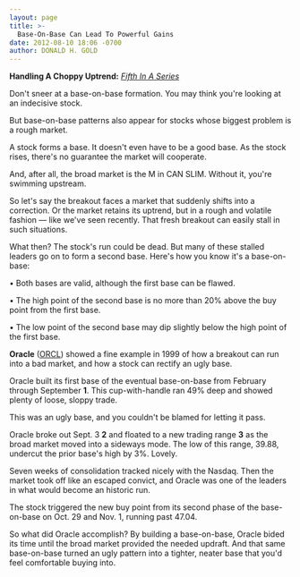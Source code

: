 ```yaml
---
layout: page
title: >-
  Base-On-Base Can Lead To Powerful Gains
date: 2012-08-10 18:06 -0700
author: DONALD H. GOLD
---
```





**Handling A Choppy Uptrend:** *[Fifth In A Series](http://news.investors.com/specialreport/621258/201208071356/handling-a-choppy-uptrend.aspx)*


Don't sneer at a base-on-base formation. You may think you're looking at an indecisive stock.


But base-on-base patterns also appear for stocks whose biggest problem is a rough market.


A stock forms a base. It doesn't even have to be a good base. As the stock rises, there's no guarantee the market will cooperate.


And, after all, the broad market is the M in CAN SLIM. Without it, you're swimming upstream.


So let's say the breakout faces a market that suddenly shifts into a correction. Or the market retains its uptrend, but in a rough and volatile fashion — like we've seen recently. That fresh breakout can easily stall in such situations.


What then? The stock's run could be dead. But many of these stalled leaders go on to form a second base. Here's how you know it's a base-on-base:


• Both bases are valid, although the first base can be flawed.


• The high point of the second base is no more than 20% above the buy point from the first base.


• The low point of the second base may dip slightly below the high point of the first base.


**Oracle** ([ORCL](https://research.investors.com/quote.aspx?symbol=ORCL)) showed a fine example in 1999 of how a breakout can run into a bad market, and how a stock can rectify an ugly base.


Oracle built its first base of the eventual base-on-base from February through September **1**. This cup-with-handle ran 49% deep and showed plenty of loose, sloppy trade.


This was an ugly base, and you couldn't be blamed for letting it pass.


Oracle broke out Sept. 3 **2** and floated to a new trading range **3** as the broad market moved into a sideways mode. The low of this range, 39.88, undercut the prior base's high by 3%. Lovely.


Seven weeks of consolidation tracked nicely with the Nasdaq. Then the market took off like an escaped convict, and Oracle was one of the leaders in what would become an historic run.


The stock triggered the new buy point from its second phase of the base-on-base on Oct. 29 and Nov. 1, running past 47.04.


So what did Oracle accomplish? By building a base-on-base, Oracle bided its time until the broad market provided the needed updraft. And that same base-on-base turned an ugly pattern into a tighter, neater base that you'd feel comfortable buying into.




